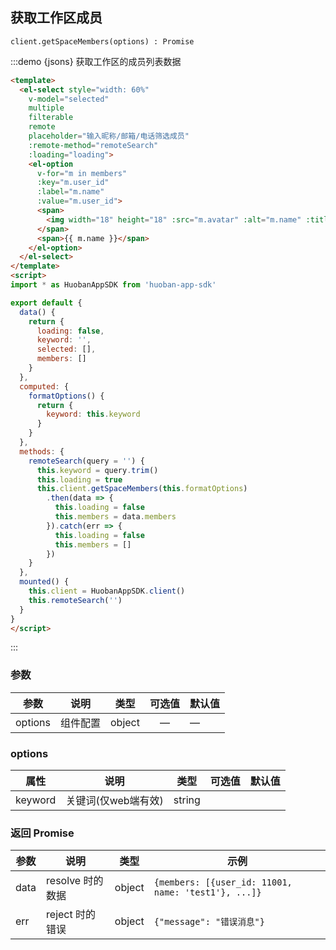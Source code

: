 ## 获取工作区成员
`client.getSpaceMembers(options) : Promise` [<i class="el-icon-document"></i>](https://github.com/huobanteam/app-sdk-js/blob/master/README_CN.md#clientgetspacemembersopts--promise "API-getSpaceMembers")

:::demo {jsons} 获取工作区的成员列表数据
```html
<template>
  <el-select style="width: 60%"
    v-model="selected"
    multiple
    filterable
    remote
    placeholder="输入昵称/邮箱/电话筛选成员"
    :remote-method="remoteSearch"
    :loading="loading">
    <el-option
      v-for="m in members"
      :key="m.user_id"
      :label="m.name"
      :value="m.user_id">
      <span>
        <img width="18" height="18" :src="m.avatar" :alt="m.name" :title="m.name" style="position: relative; border-radius: 50%; top: 3px" />
      </span>
      <span>{{ m.name }}</span>
    </el-option>
  </el-select>
</template>
<script>
import * as HuobanAppSDK from 'huoban-app-sdk'

export default {
  data() {
    return {
      loading: false,
      keyword: '',
      selected: [],
      members: []
    }
  },
  computed: {
    formatOptions() {
      return {
        keyword: this.keyword
      }
    }
  },
  methods: {
    remoteSearch(query = '') {
      this.keyword = query.trim()
      this.loading = true
      this.client.getSpaceMembers(this.formatOptions)
        .then(data => {
          this.loading = false
          this.members = data.members
        }).catch(err => {
          this.loading = false
          this.members = []
        })
    }
  },
  mounted() {
    this.client = HuobanAppSDK.client()
    this.remoteSearch('')
  }
}
</script>
```
:::

### 参数
| 参数      | 说明     | 类型      | 可选值       | 默认值   |
|---------- |--------- |---------- |:------------:|--------- |
| options   | 组件配置 | object    |   —         |    —    |

### options
| 属性      | 说明     | 类型      | 可选值       | 默认值   |
|---------- |--------- |---------- |:------------:|-------- |
| keyword   | 关键词(仅web端有效) | string      |  |  |

### 返回 Promise
| 参数      | 说明     | 类型      |  示例   |
|---------- |--------- |---------- |-------- |
| data      | resolve 时的数据    | object   | `{members: [{user_id: 11001, name: 'test1'}, ...]}` |
| err       | reject 时的错误     | object   | `{"message": "错误消息"}`   |


<script>
import * as HuobanAppSDK from 'huoban-app-sdk'

export default {
  props: {
    applicationId: Number,
    envData: Object,
    client: Object
  },
  data() {
    return {
      jsons: {},
      loading: false,
      keyword: '',
      selected: [],
      members: []
    }
  },
  computed: {
    formatOptions() {
      return {
        keyword: this.keyword
      }
    }
  },
  methods: {
    remoteSearch(query = '') {
      this.keyword = query.trim()
      this.loading = true
      this.$set(this.jsons, '调用参数 options', this.formatOptions)
      this.client.getSpaceMembers(this.formatOptions)
        .then(data => {
          this.loading = false
          this.members = data.members
          this.$set(this.jsons, '获取的成员列表 members', data.members)
        }).catch(err => {
          this.loading = false
          this.members = []
        })
    }
  },
  mounted() {
    this.$nextTick(() => {
      this.remoteSearch('')
    })
  }
}
</script>
<style>
  .el-tag {
    font-size: 13px;
    height: 28px;
    line-height: 28px;
    margin-left: 10px;
  }
  .el-select__input {
    margin: 4px 0 -3px 10px !important;
  }
</style>